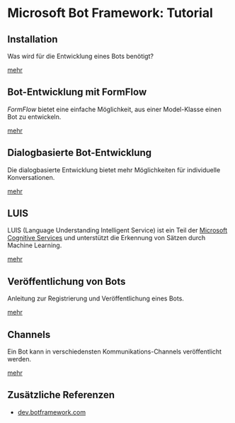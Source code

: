 # Microsoft Bot Framework: Tutorial

## Installation
Was wird für die Entwicklung eines Bots benötigt?

[mehr](installation.md)

## Bot-Entwicklung mit FormFlow
*FormFlow* bietet eine einfache Möglichkeit, aus einer Model-Klasse einen Bot zu entwickeln.

[mehr](formflow.md)

## Dialogbasierte Bot-Entwicklung 
Die dialogbasierte Entwicklung bietet mehr Möglichkeiten für individuelle Konversationen.

[mehr](dialog.md)

## LUIS
LUIS (Language Understanding Intelligent Service) ist ein Teil der [Microsoft Cognitive Services](https://azure.microsoft.com/en-us/services/cognitive-services/) und unterstützt die Erkennung von Sätzen durch Machine Learning.

[mehr](luis.md)

## Veröffentlichung von Bots
Anleitung zur Registrierung und Veröffentlichung eines Bots.

[mehr](registration.md)

## Channels
Ein Bot kann in verschiedensten Kommunikations-Channels veröffentlicht werden.

[mehr](channels.md)

## Zusätzliche Referenzen
* [dev.botframework.com](https://dev.botframework.com/)
